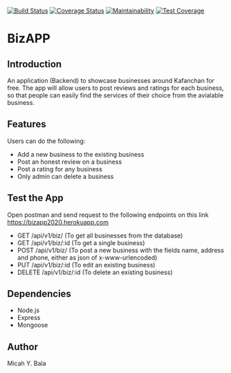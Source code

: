 [![Build Status](https://travis-ci.org/MicahBala/biz_app.svg?branch=master)](https://travis-ci.org/MicahBala/biz_app) [![Coverage Status](https://coveralls.io/repos/github/MicahBala/biz_app/badge.svg?branch=master)](https://coveralls.io/github/MicahBala/biz_app?branch=master) [![Maintainability](https://api.codeclimate.com/v1/badges/326acbfe8aab722d5a5e/maintainability)](https://codeclimate.com/github/MicahBala/biz_app/maintainability) [![Test Coverage](https://api.codeclimate.com/v1/badges/326acbfe8aab722d5a5e/test_coverage)](https://codeclimate.com/github/MicahBala/biz_app/test_coverage)

# BizAPP

## Introduction

An application (Backend) to showcase businesses around Kafanchan for free. The app will allow users to post reviews and ratings for each business, so that people can easily find the services of their choice from the avialable business.

## Features

Users can do the following:

- Add a new business to the existing business
- Post an honest review on a business
- Post a rating for any business
- Only admin can delete a business

## Test the App

Open postman and send request to the following endpoints on this link https://bizapp2020.herokuapp.com

- GET /api/v1/biz/ (To get all businesses from the database)
- GET /api/v1/biz/:id (To get a single business)
- POST /api/v1/biz/ (To post a new business with the fields name, address and phone, either as json of x-www-urlencoded)
- PUT /api/v1/biz/:id (To edit an existing business)
- DELETE /api/v1/biz/:id (To delete an existing business)

## Dependencies

- Node.js
- Express
- Mongoose

## Author

Micah Y. Bala
